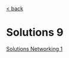 [< back](README.md)

# Solutions 9

[Solutions Networking 1](https://www.moodle.aau.dk/pluginfile.php/2447208/mod_resource/content/1/iwp-nw1-solutions.pdf)